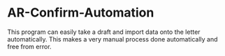 # AR-Confirm-Automation

This program can easily take a draft and import data onto the letter automatically. This makes a very manual process done automatically and free from error.
